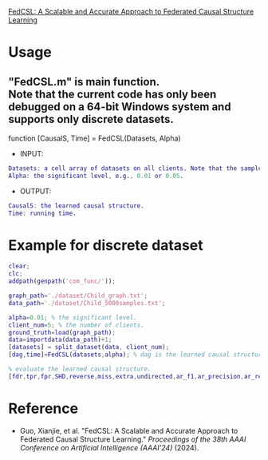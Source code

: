 [FedCSL: A Scalable and Accurate Approach to Federated Causal Structure Learning](https://xianjie-guo.github.io/EnHome.html) <br>

# Usage
"FedCSL.m" is main function. <br>
Note that the current code has only been debugged on a 64-bit Windows system and supports only discrete datasets.<br>
----------------------------------------------
function [CausalS, Time] = FedCSL(Datasets, Alpha) <br>
* INPUT: <br>
```Matlab
Datasets: a cell array of datasets on all clients. Note that the sample size can be different for each dataset but the feature dimensions must be the same.
Alpha: the significant level, e.g., 0.01 or 0.05.
```
* OUTPUT: <br>
```Matlab
CausalS: the learned causal structure.
Time: running time.
```

# Example for discrete dataset
```Matlab
clear;
clc;
addpath(genpath('com_func/'));

graph_path='./dataset/Child_graph.txt';
data_path='./dataset/Child_5000samples.txt';

alpha=0.01; % the significant level.
client_num=5; % the number of clients.
ground_truth=load(graph_path);
data=importdata(data_path)+1;
[datasets] = split_dataset(data, client_num);
[dag,time]=FedCSL(datasets,alpha); % dag is the learned causal structure.

% evaluate the learned causal structure.
[fdr,tpr,fpr,SHD,reverse,miss,extra,undirected,ar_f1,ar_precision,ar_recall]=eva_DAG(ground_truth,dag);
```

# Reference
* Guo, Xianjie, et al. "FedCSL: A Scalable and Accurate Approach to Federated Causal Structure Learning." *Proceedings of the 38th AAAI Conference on Artificial Intelligence (AAAI'24)* (2024).
